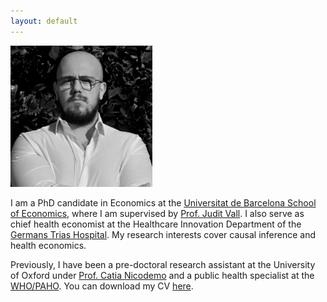 ```yaml
---
layout: default
---
```


<style>
  .responsive-img {
    width: 45%;
    height: auto;
  }

  @media (max-width: 768px) {
    .responsive-img {
      width: 80%;
    }
  }
</style>

<img src="files/photo.png" class="responsive-img" />

I am a PhD candidate in Economics at the [Universitat de Barcelona School of Economics](https://www.ub.edu/school-economics/), where I am supervised by [Prof. Judit Vall](https://www.juditvall.com/). I also serve as chief health economist at the Healthcare Innovation Department of the [Germans Trias Hospital](https://www.germanstrias.org/en/). My research interests cover causal inference and health economics.

Previously, I have been a pre-doctoral research assistant at the University of Oxford under [Prof. Catia Nicodemo](https://www.phc.ox.ac.uk/team/catia-nicodemo) and a public health specialist at the [WHO/PAHO](https://www.paho.org/en). You can download my CV [here](files/VicenteGomez_CV.pdf).